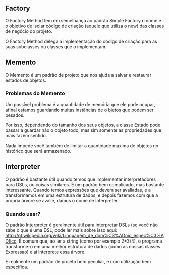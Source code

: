 ## Factory
O Factory Method tem em semelhança ao padrão Simple Factory o nome e o objetivo de isolar código de criação 
(aquele que utiliza o new) das classes de negócio do projeto.

O Factory Method delega a implementação do código de criação para as suas subclasses ou classes que o implementam.

## Memento
O Memento é um padrão de projeto que nos ajuda a salvar e restaurar estados de objetos.

### Problemas do Memento
Um possível problema é a quantidade de memória que ele pode ocupar, afinal estamos guardando muitas instâncias de o
bjetos que podem ser pesados.

Por isso, dependendo do tamanho dos seus objetos, a classe Estado pode passar a guardar não o objeto todo, mas sim 
somente as propriedades que mais fazem sentido.

Nada impede você também de limitar a quantidade máxima de objetos no histórico que será armazenado.


## Interpreter
O padrão é bastante útil quando temos que implementar interpretadores para DSLs, ou coisas similares. É um padrão bem 
complicado, mas bastante interessante. Quando temos expressões que devem ser avaliadas, e a transformamos em uma 
estrutura de dados, e depois fazemos com que a própria árvore se avalie, damos o nome de Interpreter.

### Quando usar?

O padrão Interpreter é geralmente útil para interpretar DSLs (se você não sabe o que é uma DSL, pode ler mais sobre isso 
aqui: http://pt.wikipedia.org/wiki/Linguagem_de_dom%C3%ADnio_espec%C3%ADfico. É comum que, ao ler a string 
(como por exemplo 2+3/4), o programa transforme-o em uma melhor estrutura de dados (como as nossas classes Expressao) 
e aí interprete essa árvore.

É realmente um padrão de projeto bem peculiar, e com utilização bem específica.